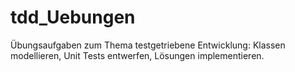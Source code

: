 # tdd_Uebungen
Übungsaufgaben zum Thema testgetriebene Entwicklung: Klassen modellieren, Unit Tests entwerfen, Lösungen implementieren.
